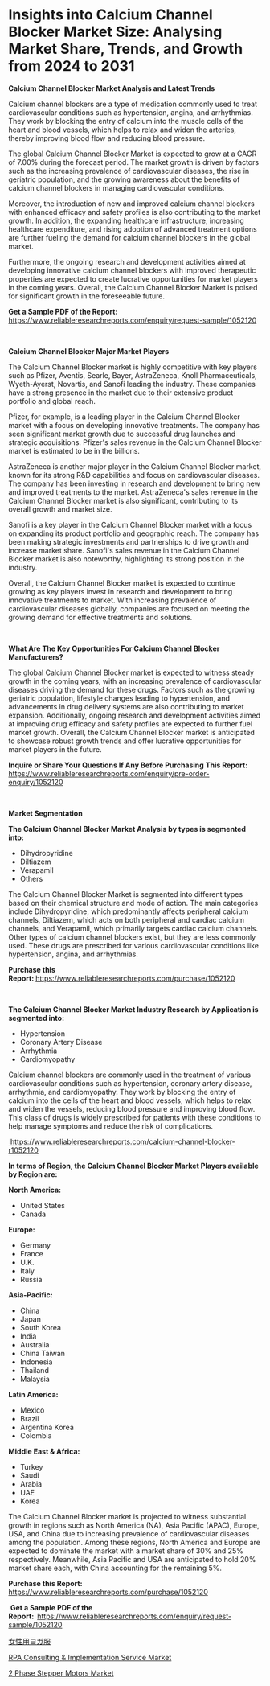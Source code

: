 <p><h1>Insights into Calcium Channel Blocker Market Size: Analysing Market Share, Trends, and Growth from 2024 to 2031</h1></p><p><strong>Calcium Channel Blocker Market Analysis and Latest Trends</strong></p>
<p><p>Calcium channel blockers are a type of medication commonly used to treat cardiovascular conditions such as hypertension, angina, and arrhythmias. They work by blocking the entry of calcium into the muscle cells of the heart and blood vessels, which helps to relax and widen the arteries, thereby improving blood flow and reducing blood pressure.</p><p>The global Calcium Channel Blocker Market is expected to grow at a CAGR of 7.00% during the forecast period. The market growth is driven by factors such as the increasing prevalence of cardiovascular diseases, the rise in geriatric population, and the growing awareness about the benefits of calcium channel blockers in managing cardiovascular conditions.</p><p>Moreover, the introduction of new and improved calcium channel blockers with enhanced efficacy and safety profiles is also contributing to the market growth. In addition, the expanding healthcare infrastructure, increasing healthcare expenditure, and rising adoption of advanced treatment options are further fueling the demand for calcium channel blockers in the global market.</p><p>Furthermore, the ongoing research and development activities aimed at developing innovative calcium channel blockers with improved therapeutic properties are expected to create lucrative opportunities for market players in the coming years. Overall, the Calcium Channel Blocker Market is poised for significant growth in the foreseeable future.</p></p>
<p><strong>Get a Sample PDF of the Report:&nbsp;</strong> <a href="https://www.reliableresearchreports.com/enquiry/request-sample/1052120">https://www.reliableresearchreports.com/enquiry/request-sample/1052120</a></p>
<p>&nbsp;</p>
<p><strong>Calcium Channel Blocker Major Market Players</strong></p>
<p><p>The Calcium Channel Blocker market is highly competitive with key players such as Pfizer, Aventis, Searle, Bayer, AstraZeneca, Knoll Pharmaceuticals, Wyeth-Ayerst, Novartis, and Sanofi leading the industry. These companies have a strong presence in the market due to their extensive product portfolio and global reach.</p><p>Pfizer, for example, is a leading player in the Calcium Channel Blocker market with a focus on developing innovative treatments. The company has seen significant market growth due to successful drug launches and strategic acquisitions. Pfizer's sales revenue in the Calcium Channel Blocker market is estimated to be in the billions.</p><p>AstraZeneca is another major player in the Calcium Channel Blocker market, known for its strong R&D capabilities and focus on cardiovascular diseases. The company has been investing in research and development to bring new and improved treatments to the market. AstraZeneca's sales revenue in the Calcium Channel Blocker market is also significant, contributing to its overall growth and market size.</p><p>Sanofi is a key player in the Calcium Channel Blocker market with a focus on expanding its product portfolio and geographic reach. The company has been making strategic investments and partnerships to drive growth and increase market share. Sanofi's sales revenue in the Calcium Channel Blocker market is also noteworthy, highlighting its strong position in the industry.</p><p>Overall, the Calcium Channel Blocker market is expected to continue growing as key players invest in research and development to bring innovative treatments to market. With increasing prevalence of cardiovascular diseases globally, companies are focused on meeting the growing demand for effective treatments and solutions.</p></p>
<p>&nbsp;</p>
<p><strong>What Are The Key Opportunities For Calcium Channel Blocker Manufacturers?</strong></p>
<p><p>The global Calcium Channel Blocker market is expected to witness steady growth in the coming years, with an increasing prevalence of cardiovascular diseases driving the demand for these drugs. Factors such as the growing geriatric population, lifestyle changes leading to hypertension, and advancements in drug delivery systems are also contributing to market expansion. Additionally, ongoing research and development activities aimed at improving drug efficacy and safety profiles are expected to further fuel market growth. Overall, the Calcium Channel Blocker market is anticipated to showcase robust growth trends and offer lucrative opportunities for market players in the future.</p></p>
<p><strong>Inquire or Share Your Questions If Any Before Purchasing This Report:</strong> <a href="https://www.reliableresearchreports.com/enquiry/pre-order-enquiry/1052120">https://www.reliableresearchreports.com/enquiry/pre-order-enquiry/1052120</a></p>
<p>&nbsp;</p>
<p><strong>Market Segmentation</strong></p>
<p><strong>The Calcium Channel Blocker Market Analysis by types is segmented into:</strong></p>
<p><ul><li>Dihydropyridine</li><li>Diltiazem</li><li>Verapamil</li><li>Others</li></ul></p>
<p><p>The Calcium Channel Blocker Market is segmented into different types based on their chemical structure and mode of action. The main categories include Dihydropyridine, which predominantly affects peripheral calcium channels, Diltiazem, which acts on both peripheral and cardiac calcium channels, and Verapamil, which primarily targets cardiac calcium channels. Other types of calcium channel blockers exist, but they are less commonly used. These drugs are prescribed for various cardiovascular conditions like hypertension, angina, and arrhythmias.</p></p>
<p><strong>Purchase this Report:&nbsp;</strong><a href="https://www.reliableresearchreports.com/purchase/1052120">https://www.reliableresearchreports.com/purchase/1052120</a></p>
<p>&nbsp;</p>
<p><strong>The Calcium Channel Blocker Market Industry Research by Application is segmented into:</strong></p>
<p><ul><li>Hypertension</li><li>Coronary Artery Disease</li><li>Arrhythmia</li><li>Cardiomyopathy</li></ul></p>
<p><p>Calcium channel blockers are commonly used in the treatment of various cardiovascular conditions such as hypertension, coronary artery disease, arrhythmia, and cardiomyopathy. They work by blocking the entry of calcium into the cells of the heart and blood vessels, which helps to relax and widen the vessels, reducing blood pressure and improving blood flow. This class of drugs is widely prescribed for patients with these conditions to help manage symptoms and reduce the risk of complications.</p></p>
<p><a href="https://www.reliableresearchreports.com/calcium-channel-blocker-r1052120">&nbsp;https://www.reliableresearchreports.com/calcium-channel-blocker-r1052120</a></p>
<p><strong>In terms of Region, the Calcium Channel Blocker Market Players available by Region are:</strong></p>
<p>
    <p> <strong> North America: </strong>
        <ul>
            <li>United States</li>
            <li>Canada</li>
        </ul>
        </p> 
    <p> <strong> Europe: </strong>
        <ul>
            <li>Germany</li>
            <li>France</li>
            <li>U.K.</li>
            <li>Italy</li>
            <li>Russia</li>
        </ul>
        </p> 
    <p> <strong> Asia-Pacific: </strong>
        <ul>
            <li>China</li>
            <li>Japan</li>
            <li>South Korea</li>
            <li>India</li>
            <li>Australia</li>
            <li>China Taiwan</li>
            <li>Indonesia</li>
            <li>Thailand</li>
            <li>Malaysia</li>
        </ul>
        </p> 
    <p> <strong> Latin America: </strong>
        <ul>
            <li>Mexico</li>
            <li>Brazil</li>
            <li>Argentina Korea</li>
            <li>Colombia</li>
        </ul>
        </p> 
    <p> <strong> Middle East & Africa: </strong>
        <ul>
            <li>Turkey</li>
            <li>Saudi</li>
            <li>Arabia</li>
            <li>UAE</li>
            <li>Korea</li>
        </ul>
    </p>
    </p>
<p><p>The Calcium Channel Blocker market is projected to witness substantial growth in regions such as North America (NA), Asia Pacific (APAC), Europe, USA, and China due to increasing prevalence of cardiovascular diseases among the population. Among these regions, North America and Europe are expected to dominate the market with a market share of 30% and 25% respectively. Meanwhile, Asia Pacific and USA are anticipated to hold 20% market share each, with China accounting for the remaining 5%.</p></p>
<p><strong>Purchase this Report: </strong><a href="https://www.reliableresearchreports.com/purchase/1052120">https://www.reliableresearchreports.com/purchase/1052120</a></p>
<p>&nbsp;<strong>Get a Sample PDF of the Report:&nbsp;&nbsp;</strong><a href="https://www.reliableresearchreports.com/enquiry/request-sample/1052120">https://www.reliableresearchreports.com/enquiry/request-sample/1052120</a></p>
<p><strong></strong></p>
<p><p><a href="https://github.com/tubbs463/Market-Research-Report-List-1/blob/main/500795458146.md">女性用ヨガ服</a></p><p><a href="https://www.linkedin.com/pulse/rpa-consulting-amp-implementation-service-market-exploring-ypo1c">RPA Consulting & Implementation Service Market</a></p><p><a href="https://www.linkedin.com/pulse/2-phase-stepper-motors-market-outlook-industry-overview-wz8tf">2 Phase Stepper Motors Market</a></p></p>